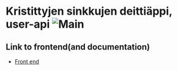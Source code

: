 # Kristittyjen sinkkujen deittiäppi, user-api ![Main](https://github.com/Ohtu-KSDeitti/backend_ksd/actions/workflows/main.yml/badge.svg)

## Link to frontend(and documentation)
* [Front end](https://github.com/Ohtu-KSDeitti/frontend_ksd)
